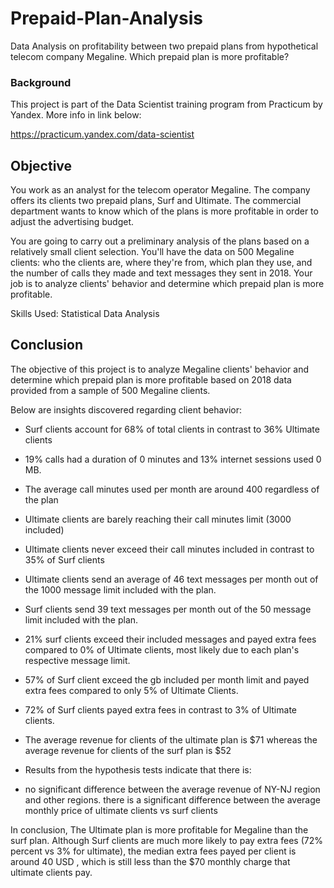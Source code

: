 # Prepaid-Plan-Analysis
Data Analysis on profitability between two prepaid plans from hypothetical telecom company Megaline. Which prepaid plan is more profitable?
### Background
This project is part of the Data Scientist training program from Practicum by Yandex. More info in link below:

https://practicum.yandex.com/data-scientist

## Objective
You work as an analyst for the telecom operator Megaline. The company offers its clients two prepaid plans, Surf and Ultimate. The commercial department wants to know which of the plans is more profitable in order to adjust the advertising budget.

You are going to carry out a preliminary analysis of the plans based on a relatively small client selection. You'll have the data on 500 Megaline clients: who the clients are, where they're from, which plan they use, and the number of calls they made and text messages they sent in 2018. Your job is to analyze clients' behavior and determine which prepaid plan is more profitable.

Skills Used: Statistical Data Analysis

## Conclusion
The objective of this project is to analyze Megaline clients' behavior and determine which prepaid plan is more profitable based on 2018 data provided from a sample of 500 Megaline clients.

Below are insights discovered regarding client behavior:

* Surf clients account for 68% of total clients in contrast to 36% Ultimate clients

* 19% calls had a duration of 0 minutes and 13% internet sessions used 0 MB.

* The average call minutes used per month are around 400 regardless of the plan

* Ultimate clients are barely reaching their call minutes limit (3000 included)

* Ultimate clients never exceed their call minutes included in contrast to 35% of Surf clients

* Ultimate clients send an average of 46 text messages per month out of the 1000 message limit included with the plan.

* Surf clients send 39 text messages per month out of the 50 message limit included with the plan.

* 21% surf clients exceed their included messages and payed extra fees compared to 0% of Ultimate clients, most likely due to each plan's respective message limit.

* 57% of Surf client exceed the gb included per month limit and payed extra fees compared to only 5% of Ultimate Clients.

* 72% of Surf clients payed extra fees in contrast to 3% of Ultimate clients.

* The average revenue for clients of the ultimate plan is \$71 whereas the average revenue for clients of the surf plan is $52

* Results from the hypothesis tests indicate that there is:

* no significant difference between the average revenue of NY-NJ region and other regions.
there is a significant difference between the average monthly price of ultimate clients vs surf clients

In conclusion, The Ultimate plan is more profitable for Megaline than the surf plan. Although Surf clients are much more likely to pay extra fees (72% percent vs 3% for ultimate), the median extra fees payed per client is around 40 USD , which is still less than the \$70 monthly charge that ultimate clients pay.
